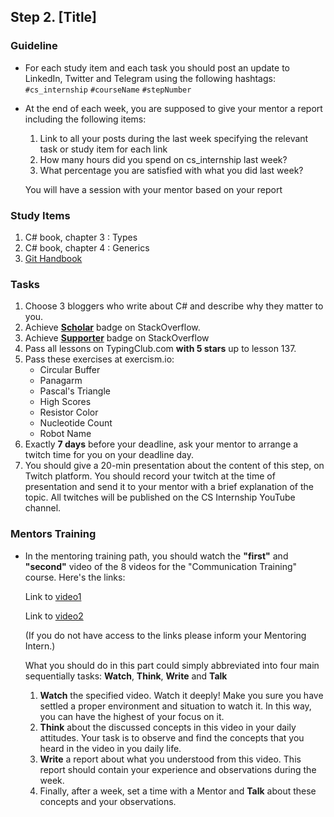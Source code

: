## Step 2. [Title]

### Guideline

- For each study item and each task you should post an update to LinkedIn, Twitter and Telegram using the following hashtags:
  `#cs_internship`
  `#courseName`
  `#stepNumber`

- At the end of each week, you are supposed to give your mentor a report including the following items:

  1. Link to all your posts during the last week specifying the relevant task or study item for each link
  2. How many hours did you spend on cs_internship last week?
  3. What percentage you are satisfied with what you did last week?

  You will have a session with your mentor based on your report

### Study Items <!-- omit in toc -->

1.  C# book, chapter 3 : Types
2.  C# book, chapter 4 : Generics
3.  [Git Handbook](https://guides.github.com/introduction/git-handbook/)

### Tasks <!-- omit in toc -->

1.  Choose 3 bloggers who write about C# and describe why they matter to you.
2.  Achieve [**Scholar**](https://stackoverflow.com/help/badges/10/scholar) badge on StackOverflow.
3.  Achieve [**Supporter**](https://stackoverflow.com/help/badges/6/supporter) badge on StackOverflow
4.  Pass all lessons on TypingClub.com **with 5 stars** up to lesson 137.
5.  Pass these exercises at exercism.io:
    - Circular Buffer
    - Panagarm
    - Pascal's Triangle
    - High Scores
    - Resistor Color
    - Nucleotide Count
    - Robot Name
6.  Exactly **7 days** before your deadline, ask your mentor to arrange a twitch time for you on your deadline day.
7.  You should give a 20-min presentation about the content of this step, on Twitch platform. You should record your twitch at the time of presentation and send it to your mentor with a brief explanation of the topic. All twitches will be published on the CS Internship YouTube channel.

### Mentors Training

- In the mentoring training path, you should watch the **"first"** and **"second"** video of the 8 videos for the "Communication Training" course. Here's the links:

  Link to [video1](https://drive.google.com/file/d/1IlQ7RtcyMt3WOApAnw5EluRauyhmKksi/view?usp=sharing)

  Link to [video2](https://drive.google.com/file/d/1xV1DX8sZ7sEcH4pBVrOno_V4IHQFj6xF/view?usp=sharing)

  (If you do not have access to the links please inform your Mentoring Intern.)

  What you should do in this part could simply abbreviated into four main sequentially tasks: **Watch**, **Think**, **Write** and **Talk**

  1. **Watch** the specified video. Watch it deeply! Make you sure you have settled a proper environment and situation to watch it. In this way, you can have the highest of your focus on it.
  2. **Think** about the discussed concepts in this video in your daily attitudes. Your task is to observe and find the concepts that you heard in the video in you daily life.
  3. **Write** a report about what you understood from this video. This report should contain your experience and observations during the week.
  4. Finally, after a week, set a time with a Mentor and **Talk** about these concepts and your observations.
